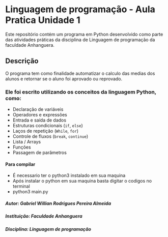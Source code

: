# Linguagem de programação - Aula Pratica Unidade 1

Este repositório contém um programa em Python desenvolvido como parte das atividades práticas da disciplina de Linguagem de programação da faculdade Anhanguera.

## Descrição
O programa tem como finalidade automatizar o calculo das medias dos alunos e retornar se o aluno foi aprovado ou reprovado.

### Ele foi escrito utilizando os conceitos da linguagem Python, como:
- Declaração de variáveis
- Operadores e expressões
- Entrada e saída de dados
- Estruturas condicionais (`if`, `else`)
- Laços de repetição (`While`, `for`)
- Controle de fluxos (`break`, `continue`)
- Lista / Arrays
- Funções
- Passagem de parâmetros

#### Para compilar
- É necessario ter o python3 instalado em sua maquina
- Após instalar o python em sua maquina basta digitar o codigos no terminal
- python3 main.py


##### Autor: Gabriel Willian Rodrigues Pereira Almeida
##### Instituição: Faculdade Anhanguera
##### Disciplina: Linguagem de programação
